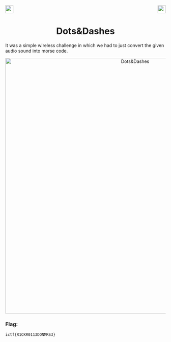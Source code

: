 <div>
   <a href="https://indy.ctf.eng.run/challenge/22"><img src="https://img.shields.io/badge/Dots&Dashes: %20-Click%20to%20Solve-green[700]" height="25"></a>
  <img src="https://img.shields.io/badge/Points%3A-75-red" align="right" height="25">
</div>

<div align="center">
    <h1>Dots&Dashes</h1>
</div>

It was a simple wireless challenge in which we had to just convert the given audio sound into morse code.

<div align="center">
<img width="800" alt="Dots&Dashes" src="https://user-images.githubusercontent.com/91147942/175776964-3aed9984-004d-4625-9abb-5e4870257214.png">
</div>


### Flag: 

```ictf{R1CKR0113DONMRS3}```